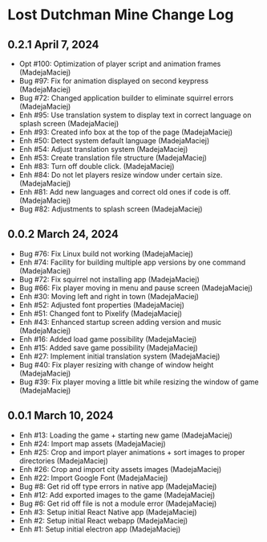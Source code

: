 Lost Dutchman Mine Change Log
=============================

0.2.1 April 7, 2024
-------------------

- Opt #100: Optimization of player script and animation frames (MadejaMaciej)
- Bug #97: Fix for animation displayed on second keypress (MadejaMaciej)
- Bug #72: Changed application builder to eliminate squirrel errors (MadejaMaciej)
- Enh #95: Use translation system to display text in correct language on splash screen (MadejaMaciej)
- Enh #93: Created info box at the top of the page (MadejaMaciej)
- Enh #50: Detect system default language (MadejaMaciej)
- Enh #54: Adjust translation system (MadejaMaciej)
- Enh #53: Create translation file structure (MadejaMaciej)
- Enh #83: Turn off double click. (MadejaMaciej)
- Enh #84: Do not let players resize window under certain size. (MadejaMaciej)
- Enh #81: Add new languages and correct old ones if code is off. (MadejaMaciej)
- Bug #82: Adjustments to splash screen (MadejaMaciej)

0.0.2 March 24, 2024
-------------------

- Bug #76: Fix Linux build not working (MadejaMaciej)
- Enh #74: Facility for building multiple app versions by one command (MadejaMaciej)
- Bug #72: Fix squirrel not installing app (MadejaMaciej)
- Bug #66: Fix player moving in menu and pause screen (MadejaMaciej)
- Enh #30: Moving left and right in town (MadejaMaciej)
- Enh #52: Adjusted font properties (MadejaMaciej)
- Enh #51: Changed font to Pixelify (MadejaMaciej)
- Enh #43: Enhanced startup screen adding version and music (MadejaMaciej)
- Enh #16: Added load game possibility (MadejaMaciej)
- Enh #15: Added save game possibility (MadejaMaciej)
- Enh #27: Implement initial translation system (MadejaMaciej)
- Bug #40: Fix player resizing with change of window height (MadejaMaciej)
- Bug #39: Fix player moving a little bit while resizing the window of game (MadejaMaciej)

0.0.1 March 10, 2024
-------------------

- Enh #13: Loading the game + starting new game (MadejaMaciej)
- Enh #24: Import map assets (MadejaMaciej)
- Enh #25: Crop and import player animations + sort images to proper directories (MadejaMaciej)
- Enh #26: Crop and import city assets images (MadejaMaciej)
- Enh #22: Import Google Font (MadejaMaciej)
- Bug #8: Get rid off type errors in native app (MadejaMaciej)
- Enh #12: Add exported images to the game (MadejaMaciej)
- Bug #6: Get rid off file is not a module error (MadejaMaciej)
- Enh #3: Setup initial React Native app (MadejaMaciej)
- Enh #2: Setup initial React webapp (MadejaMaciej)
- Enh #1: Setup initial electron app (MadejaMaciej)

